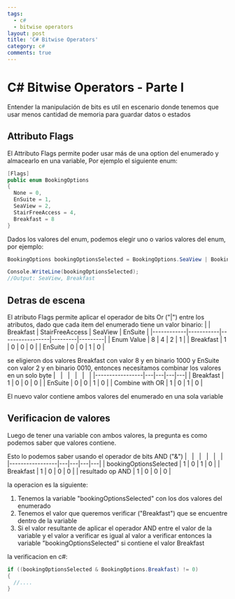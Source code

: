 ```yaml
---
tags:
  - c#
  - bitwise operators
layout: post
title: 'C# Bitwise Operators'
category: c#
comments: true
---
```


# C# Bitwise Operators - Parte I

Entender la manipulación de bits es util en escenario donde tenemos que usar menos cantidad de memoria para guardar datos o estados

## Attributo Flags

El Attributo Flags permite poder usar más de una option del enumerado y almacearlo en una variable, Por ejemplo el siguiente enum:

```csharp
[Flags]
public enum BookingOptions
{
  None = 0,
  EnSuite = 1,
  SeaView = 2,
  StairFreeAccess = 4,
  Breakfast = 8
}

```

Dados los valores del enum, podemos elegir uno o varios valores del enum, por ejemplo:

```csharp
BookingOptions bookingOptionsSelected = BookingOptions.SeaView | BookingOptions.Breakfast;

Console.WriteLine(bookingOptionsSelected);
//Output: SeaView, Breakfast
```

## Detras de escena

El atributo Flags permite aplicar el operador de bits Or ("|") entre los atributos, dado que cada item del enumerado tiene un valor binario:
|            | Breakfast | StairFreeAccess | SeaView | EnSuite |
|------------|-----------|-----------------|---------|---------|
| Enum Value | 8         | 4               | 2       | 1       |
| Breakfast  | 1         | 0               | 0       | 0       |
| EnSuite    | 0         | 0               | 1       | 0       |

se eligieron dos valores Breakfast con valor 8 y en binario 1000 y EnSuite con valor 2 y en binario 0010, entonces necesitamos combinar los valores en un solo byte
| &nbsp;       | &nbsp; | &nbsp; | &nbsp; | &nbsp; |
|-----------------|---|---|---|---|
| Breakfast       | 1 | 0 | 0 | 0 |
| EnSuite         | 0 | 0 | 1 | 0 |
| Combine with OR | 1 | 0 | 1 | 0 |

El nuevo valor contiene ambos valores del enumerado en una sola variable

## Verificacion de valores

Luego de tener una variable con ambos valores, la pregunta es como podemos saber que valores contiene.

Esto lo podemos saber usando el operador de bits AND ("&")
| &nbsp;       | &nbsp; | &nbsp; | &nbsp; | &nbsp; |
|-----------------|---|---|---|---|
| bookingOptionsSelected       | 1 | 0 | 1 | 0 |
| Breakfast       | 1 | 0 | 0 | 0 |
| resultado op AND | 1 | 0 | 0 | 0 |

la operacion es la siguiente:

1. Tenemos la variable "bookingOptionsSelected" con los dos valores del enumerado
2. Tenemos el valor que queremos verificar ("Breakfast") que se encuentre dentro de la variable
3. Si el valor resultante de aplicar el operador AND entre el valor de la variable y el valor a verificar es igual al valor a verificar entonces la variable "bookingOptionsSelected" si contiene el valor Breakfast

la verificacion en c#:

```csharp
if ((bookingOptionsSelected & BookingOptions.Breakfast) != 0)
{
  //....
}
```
